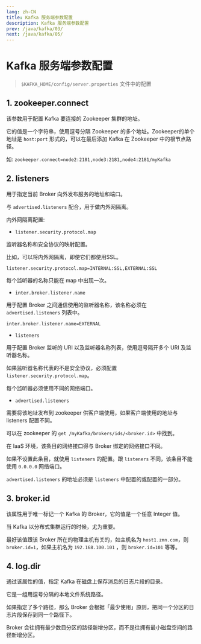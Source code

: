 ```yaml
---
lang: zh-CN
title: Kafka 服务端参数配置
description: Kafka 服务端参数配置
prev: /java/kafka/03/
next: /java/kafka/05/
---
```


# Kafka 服务端参数配置

> `$KAFKA_HOME/config/server.properties` 文件中的配置

## 1. zookeeper.connect

该参数用于配置 Kafka 要连接的 Zookeeper 集群的地址。

它的值是一个字符串，使用逗号分隔 Zookeeper 的多个地址。Zookeeper的单个地址是 `host:port` 形式的，可以在最后添加 Kafka 在 Zookeeper 中的根节点路径。

如: `zookeeper.connect=node2:2181,node3:2181,node4:2181/myKafka`

## 2. listeners

用于指定当前 Broker 向外发布服务的地址和端口。

与 `advertised.listeners` 配合，用于做内外网隔离。

内外网隔离配置:

- `listener.security.protocol.map`

监听器名称和安全协议的映射配置。

比如，可以将内外网隔离，即使它们都使用SSL。

`listener.security.protocol.map=INTERNAL:SSL,EXTERNAL:SSL`

每个监听器的名称只能在 map 中出现一次。

- `inter.broker.listener.name`

用于配置 Broker 之间通信使用的监听器名称，该名称必须在 `advertised.listeners` 列表中。

`inter.broker.listener.name=EXTERNAL`

- `listeners`

用于配置 Broker 监听的 URI 以及监听器名称列表，使用逗号隔开多个 URI 及监听器名称。

如果监听器名称代表的不是安全协议，必须配置 `listener.security.protocol.map`。

每个监听器必须使用不同的网络端口。

- `advertised.listeners`

需要将该地址发布到 zookeeper 供客户端使用，如果客户端使用的地址与 listeners 配置不同。

可以在 zookeeper 的 `get /myKafka/brokers/ids/<broker.id>` 中找到。

在 IaaS 环境，该条目的网络接口得与 Broker 绑定的网络接口不同。

如果不设置此条目，就使用 `listeners` 的配置。跟 `listeners` 不同，该条目不能使用 `0.0.0.0` 网络端口。

`advertised.listeners` 的地址必须是 `listeners` 中配置的或配置的一部分。

## 3. broker.id

该属性用于唯一标记一个 Kafka 的 Broker，它的值是一个任意 Integer 值。

当 Kafka 以分布式集群运行的时候，尤为重要。

最好该值跟该 Broker 所在的物理主机有关的，如主机名为 `host1.zmn.com`，则 `broker.id=1`，如果主机名为 `192.168.100.101` ，则 `broker.id=101` 等等。

## 4. log.dir

通过该属性的值，指定 Kafka 在磁盘上保存消息的日志片段的目录。

它是一组用逗号分隔的本地文件系统路径。

如果指定了多个路径，那么 Broker 会根据「最少使用」原则，把同一个分区的日志片段保存到同一个路径下。

Broker 会往拥有最少数目分区的路径新增分区，而不是往拥有最小磁盘空间的路径新增分区。
